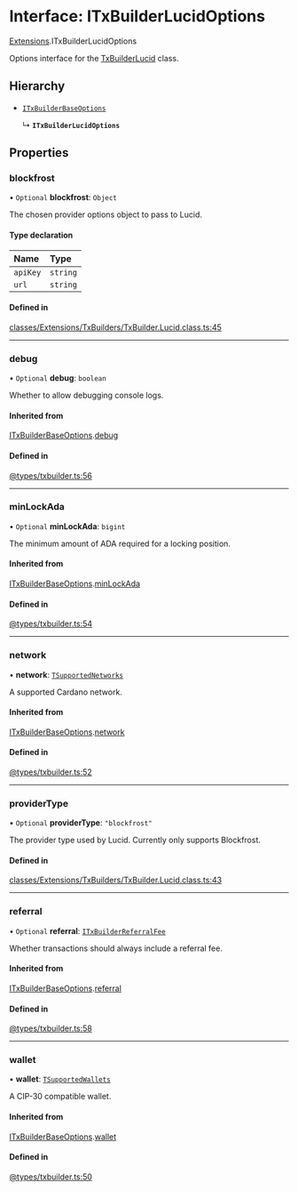 # Interface: ITxBuilderLucidOptions

[Extensions](../modules/Extensions.md).ITxBuilderLucidOptions

Options interface for the [TxBuilderLucid](../classes/Extensions.TxBuilderLucid.md) class.

## Hierarchy

- [`ITxBuilderBaseOptions`](Core.ITxBuilderBaseOptions.md)

  ↳ **`ITxBuilderLucidOptions`**

## Properties

### blockfrost

• `Optional` **blockfrost**: `Object`

The chosen provider options object to pass to Lucid.

#### Type declaration

| Name | Type |
| :------ | :------ |
| `apiKey` | `string` |
| `url` | `string` |

#### Defined in

[classes/Extensions/TxBuilders/TxBuilder.Lucid.class.ts:45](https://github.com/SundaeSwap-finance/sundae-sdk/blob/main/packages/core/src/classes/Extensions/TxBuilders/TxBuilder.Lucid.class.ts#L45)

___

### debug

• `Optional` **debug**: `boolean`

Whether to allow debugging console logs.

#### Inherited from

[ITxBuilderBaseOptions](Core.ITxBuilderBaseOptions.md).[debug](Core.ITxBuilderBaseOptions.md#debug)

#### Defined in

[@types/txbuilder.ts:56](https://github.com/SundaeSwap-finance/sundae-sdk/blob/main/packages/core/src/@types/txbuilder.ts#L56)

___

### minLockAda

• `Optional` **minLockAda**: `bigint`

The minimum amount of ADA required for a locking position.

#### Inherited from

[ITxBuilderBaseOptions](Core.ITxBuilderBaseOptions.md).[minLockAda](Core.ITxBuilderBaseOptions.md#minlockada)

#### Defined in

[@types/txbuilder.ts:54](https://github.com/SundaeSwap-finance/sundae-sdk/blob/main/packages/core/src/@types/txbuilder.ts#L54)

___

### network

• **network**: [`TSupportedNetworks`](../modules/Core.md#tsupportednetworks)

A supported Cardano network.

#### Inherited from

[ITxBuilderBaseOptions](Core.ITxBuilderBaseOptions.md).[network](Core.ITxBuilderBaseOptions.md#network)

#### Defined in

[@types/txbuilder.ts:52](https://github.com/SundaeSwap-finance/sundae-sdk/blob/main/packages/core/src/@types/txbuilder.ts#L52)

___

### providerType

• `Optional` **providerType**: ``"blockfrost"``

The provider type used by Lucid. Currently only supports Blockfrost.

#### Defined in

[classes/Extensions/TxBuilders/TxBuilder.Lucid.class.ts:43](https://github.com/SundaeSwap-finance/sundae-sdk/blob/main/packages/core/src/classes/Extensions/TxBuilders/TxBuilder.Lucid.class.ts#L43)

___

### referral

• `Optional` **referral**: [`ITxBuilderReferralFee`](Core.ITxBuilderReferralFee.md)

Whether transactions should always include a referral fee.

#### Inherited from

[ITxBuilderBaseOptions](Core.ITxBuilderBaseOptions.md).[referral](Core.ITxBuilderBaseOptions.md#referral)

#### Defined in

[@types/txbuilder.ts:58](https://github.com/SundaeSwap-finance/sundae-sdk/blob/main/packages/core/src/@types/txbuilder.ts#L58)

___

### wallet

• **wallet**: [`TSupportedWallets`](../modules/Core.md#tsupportedwallets)

A CIP-30 compatible wallet.

#### Inherited from

[ITxBuilderBaseOptions](Core.ITxBuilderBaseOptions.md).[wallet](Core.ITxBuilderBaseOptions.md#wallet)

#### Defined in

[@types/txbuilder.ts:50](https://github.com/SundaeSwap-finance/sundae-sdk/blob/main/packages/core/src/@types/txbuilder.ts#L50)
